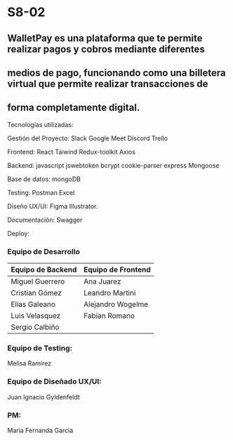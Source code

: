 # S8-02

## WalletPay es una plataforma que te permite realizar pagos y cobros mediante diferentes
## medios de pago, funcionando como una billetera virtual que permite realizar transacciones de
## forma completamente digital.

Tecnologías utilizadas: 

Gestión del Proyecto:
Slack
Google Meet
Discord
Trello

Frontend:
React
Taiwind
Redux-toolkit
Axios

Backend:
javascript
jswebtoken
bcrypt
cookie-parser
express
Mongoose

Base de datos:
mongoDB

Testing:
Postman
Excel

Diseño UX/UI:
Figma
Illustrator.

Documentación:
Swagger

Deploy:

### Equipo de Desarrollo

| Equipo de Backend | Equipo de Frontend |
| ------------- | ------------- |
| Miguel Guerrero | Ana Juarez |
| Cristian Gómez | Leandro Martini |
| Elias Galeano | Alejandro Wogelme |
| Luis Velasquez | Fabian Romano|
| Sergio Calbiño ||

### Equipo de Testing:
Melisa Ramírez

### Equipo de Diseñado UX/UI:
Juan Ignacio Gyldenfeldt

### PM:
Maria Fernanda Garcia
